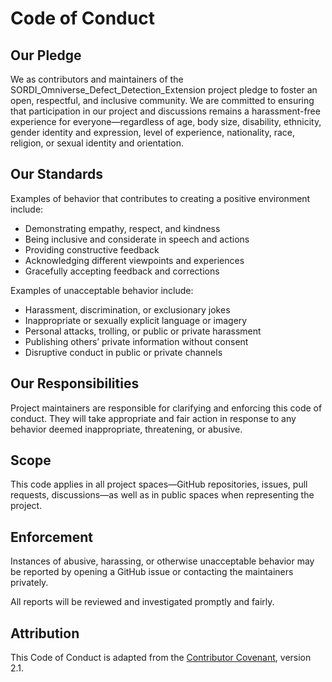 # Code of Conduct

## Our Pledge

We as contributors and maintainers of the SORDI_Omniverse_Defect_Detection_Extension project pledge to foster an open, respectful, and inclusive community. We are committed to ensuring that participation in our project and discussions remains a harassment-free experience for everyone—regardless of age, body size, disability, ethnicity, gender identity and expression, level of experience, nationality, race, religion, or sexual identity and orientation.

## Our Standards

Examples of behavior that contributes to creating a positive environment include:

- Demonstrating empathy, respect, and kindness
- Being inclusive and considerate in speech and actions
- Providing constructive feedback
- Acknowledging different viewpoints and experiences
- Gracefully accepting feedback and corrections

Examples of unacceptable behavior include:

- Harassment, discrimination, or exclusionary jokes
- Inappropriate or sexually explicit language or imagery
- Personal attacks, trolling, or public or private harassment
- Publishing others’ private information without consent
- Disruptive conduct in public or private channels

## Our Responsibilities

Project maintainers are responsible for clarifying and enforcing this code of conduct. They will take appropriate and fair action in response to any behavior deemed inappropriate, threatening, or abusive.

## Scope

This code applies in all project spaces—GitHub repositories, issues, pull requests, discussions—as well as in public spaces when representing the project.

## Enforcement

Instances of abusive, harassing, or otherwise unacceptable behavior may be reported by opening a GitHub issue or contacting the maintainers privately.

All reports will be reviewed and investigated promptly and fairly.

## Attribution

This Code of Conduct is adapted from the [Contributor Covenant](https://www.contributor-covenant.org), version 2.1.
